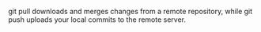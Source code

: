 git pull downloads and merges changes from a remote repository, while git push uploads your local commits to the remote server.